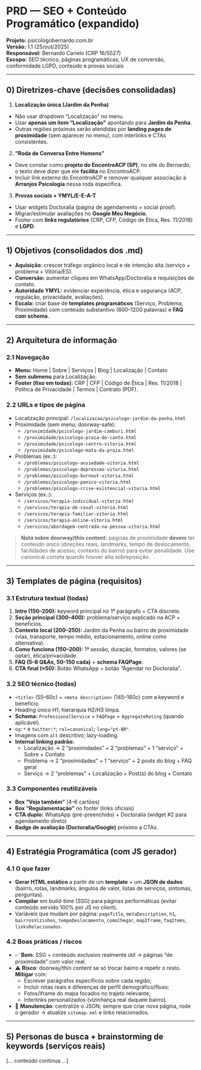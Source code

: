 # PRD — SEO + Conteúdo Programático (expandido)
**Projeto:** psicologobernardo.com.br  
**Versão:** 1.1 (25/out/2025)  
**Responsável:** Bernardo Carielo (CRP 16/5527)  
**Escopo:** SEO técnico, páginas programáticas, UX de conversão, conformidade LGPD, conteúdo e provas sociais

---

## 0) Diretrizes-chave (decisões consolidadas)

1) **Localização única (Jardim da Penha)**
- Não usar dropdown “Localização” no menu.  
- Usar **apenas um item “Localização”** apontando para **Jardim da Penha**.  
- Outras regiões próximas serão atendidas por **landing pages de proximidade** (sem aparecer no menu), com interlinks e CTAs consistentes.

2) **“Roda de Conversa Entre Homens”**
- Deve constar como **projeto do EncontroACP (SP)**; no site do Bernardo, o texto deve dizer que ele **facilita** no EncontroACP.  
- Incluir link externo do EncontroACP e remover qualquer associação à **Arranjos Psicologia** nessa roda específica.

3) **Provas sociais + YMYL/E-E-A-T**
- Usar widgets Doctoralia (página de agendamento + social proof).  
- Migrar/estimular avaliações no **Google Meu Negócio**.  
- Footer com **links regulatórios** (CRP, CFP, Código de Ética, Res. 11/2018) e **LGPD**.

---

## 1) Objetivos (consolidados dos .md)

- **Aquisição:** crescer tráfego orgânico local e de intenção alta (serviço + problema + Vitória/ES).  
- **Conversão:** aumentar cliques em WhatsApp/Doctoralia e requisições de contato.  
- **Autoridade YMYL:** evidenciar experiência, ética e segurança (ACP, regulação, privacidade, avaliações).  
- **Escala:** criar base de **templates programáticos** (Serviço, Problema, Proximidade) com conteúdo substantivo (800–1200 palavras) e **FAQ com schema**.

---

## 2) Arquitetura de informação

### 2.1 Navegação
- **Menu:** Home | Sobre | Serviços | Blog | Localização | Contato  
- **Sem submenu** para Localização.  
- **Footer (fixo em todas):** CRP | CFP | Código de Ética | Res. 11/2018 | Política de Privacidade | Termos | Contrato (PDF).

### 2.2 URLs e tipos de página
- Localização principal: `/localizacao/psicologo-jardim-da-penha.html`  
- Proximidade (sem menu; doorway-safe):  
  - `/proximidade/psicologo-jardim-camburi.html`  
  - `/proximidade/psicologo-praia-do-canto.html`  
  - `/proximidade/psicologo-centro-vitoria.html`  
  - `/proximidade/psicologo-mata-da-praia.html`
- Problemas (ex.:):  
  - `/problemas/psicologo-ansiedade-vitoria.html`  
  - `/problemas/psicologo-depressao-vitoria.html`  
  - `/problemas/psicologo-burnout-vitoria.html`  
  - `/problemas/psicologo-panico-vitoria.html`  
  - `/problemas/psicologo-crise-existencial-vitoria.html`
- Serviços (ex.:):  
  - `/servicos/terapia-individual-vitoria.html`  
  - `/servicos/terapia-de-casal-vitoria.html`  
  - `/servicos/terapia-familiar-vitoria.html`  
  - `/servicos/terapia-online-vitoria.html`  
  - `/servicos/abordagem-centrada-na-pessoa-vitoria.html`

> **Nota sobre doorway/thin content:** páginas de proximidade **devem** ter conteúdo único (direções reais, landmarks, tempo de deslocamento, facilidades de acesso, contexto do bairro) para evitar penalidade. Use canonical correta quando houver alta sobreposição.

---

## 3) Templates de página (requisitos)

### 3.1 Estrutura textual (todas)
1. **Intro (150–200):** keyword principal no 1º parágrafo + CTA discreto.  
2. **Seção principal (300–400):** problema/serviço explicado na ACP + benefícios.  
3. **Contexto local (200–250):** Jardim da Penha ou bairro de proximidade (vias, transporte, tempo médio, estacionamento, online como alternativa).  
4. **Como funciona (150–200):** 1ª sessão, duração, formatos, valores (se optar), ética/privacidade.  
5. **FAQ (5–8 Q&As, 50–150 cada)** + **schema FAQPage**.  
6. **CTA final (≈50):** Botão WhatsApp + botão “Agendar no Doctoralia”.

### 3.2 SEO técnico (todas)
- `<title>` (55–60c) + `<meta description>` (145–160c) com a keyword e benefício.  
- Heading único H1; hierarquia H2/H3 limpa.  
- **Schema:** `ProfessionalService` + `FAQPage` + `AggregateRating` (quando aplicável).  
- `og:*` e `twitter:*`; `rel=canonical`; `lang="pt-BR"`.  
- Imagens com `alt` descritivo; lazy-loading.  
- **Internal linking padrão:**  
  - Localização → 2 “proximidades” + 2 “problemas” + 1 “serviço” + Sobre + Contato  
  - Problema → 2 “proximidades” + 1 “serviço” + 2 posts do blog + FAQ geral  
  - Serviço → 2 “problemas” + Localização + Post(s) do blog + Contato

### 3.3 Componentes reutilizáveis
- **Box “Veja também”** (4–6 cartões)  
- **Box “Regulamentação”** no footer (links oficiais)  
- **CTA duplo:** WhatsApp (pré-preenchido) + Doctoralia (widget #2 para agendamento direto)  
- **Badge de avaliação (Doctoralia/Google)** próximo a CTAs.

---

## 4) Estratégia Programática (com JS gerador)

### 4.1 O que fazer
- **Gerar HTML estático** a partir de um **template** + um **JSON de dados** (bairro, rotas, landmarks, ângulos de valor, listas de serviços, sintomas, perguntas).  
- **Compilar** em build-time (SSG) para páginas performáticas (evitar conteúdo servido 100% por JS no client).  
- Variáveis que mudam por página: `pageTitle`, `metaDescription`, `h1`, `bairrosVizinhos`, `tempoDeslocamento`, `comoChegar`, `mapIframe`, `faqItems`, `linksRelacionados`.

### 4.2 Boas práticas / riscos
- ✅ **Bom**: SSG + conteúdo exclusivo realmente útil → páginas “de proximidade” com valor real.  
- ⚠️ **Risco**: doorway/thin content se só trocar bairro e repetir o resto. **Mitigar** com:  
  - Escrever parágrafos específicos sobre cada região;  
  - Incluir rotas reais e diferenças de perfil demográfico/fluxo;  
  - Fotos/iframe do mapa focados no trajeto relevante;  
  - Interlinks personalizados (vizinhança real daquele bairro).  
- 🔁 **Manutenção**: centralize o JSON; sempre que criar nova página, rode o gerador → atualize `sitemap.xml` e links relacionados.

---

## 5) Personas de busca + brainstorming de keywords (serviços reais)
[... conteúdo continua ...]
